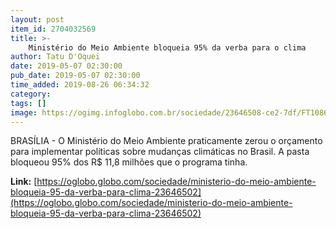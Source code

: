 ```yaml
---
layout: post
item_id: 2704032569
title: >-
    Ministério do Meio Ambiente bloqueia 95% da verba para o clima
author: Tatu D'Oquei
date: 2019-05-07 02:30:00
pub_date: 2019-05-07 02:30:00
time_added: 2019-08-26 06:34:32
category: 
tags: []
image: https://ogimg.infoglobo.com.br/sociedade/23646508-ce2-7df/FT1086A/652/82144498_BSBBrasiliaBrasil10-04-2019PARicardo-Salles-ministro-do-Meio-Ambiente-fa.jpg
---
```


BRASÍLIA - O Ministério do Meio Ambiente praticamente zerou o orçamento para implementar políticas sobre mudanças climáticas no Brasil. A pasta bloqueou 95% dos R$ 11,8 milhões que o programa tinha.

**Link:** [https://oglobo.globo.com/sociedade/ministerio-do-meio-ambiente-bloqueia-95-da-verba-para-clima-23646502](https://oglobo.globo.com/sociedade/ministerio-do-meio-ambiente-bloqueia-95-da-verba-para-clima-23646502)

